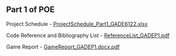 Part 1 of POE
-----------------------------------------------------------------------------------------------------------------------------------------------------------------------------------------------------------
Project Schedule - [ProjectSchedule_Part1_GADE6122.xlsx](https://github.com/user-attachments/files/16909391/ProjectSchedule_Part1_GADE6122.xlsx)

Code Reference and Bibliography List - [ReferenceList_GADEP1.pdf](https://github.com/user-attachments/files/16945813/ReferenceList_GADEP1.pdf)

Game Report - [GameReport_GADEP1.docx.pdf](https://github.com/user-attachments/files/16945948/GameReport_GADEP1.docx.pdf)

